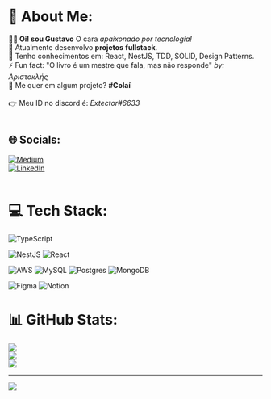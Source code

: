 # 💫 About Me:
__🙋‍♂️ Oi! sou Gustavo__ O cara _apaixonado por tecnologia!_<br>
🔭 Atualmente desenvolvo __projetos__ __fullstack__.<br>
💪 Tenho conhecimentos em: React, NestJS, TDD, SOLID, Design Patterns.<br>
⚡ Fun fact: "O livro é um mestre que fala, mas não responde" _by: Αριστοκλής_<br>
👯 Me quer em algum projeto? __#Colaí__<br><br>
👉 Meu ID no discord é: _Extector#6633_<br><br>

## 🌐 Socials:
[![Medium](https://img.shields.io/badge/Medium-12100E?logo=medium&logoColor=white)](https://medium.com/@Extector)<br> 
[![LinkedIn](https://img.shields.io/badge/linkedin-%230077B5.svg?style=for-the-badge&logo=linkedin&logoColor=white)](https://www.linkedin.com/in/luisgcti/)<br><br>

# 💻 Tech Stack:
![TypeScript](https://img.shields.io/badge/typescript-%23007ACC.svg?style=for-the-badge&logo=typescript&logoColor=white)

![NestJS](https://img.shields.io/badge/nestjs-%23E0234E.svg?style=for-the-badge&logo=nestjs&logoColor=white)
![React](https://img.shields.io/badge/react-%2320232a.svg?style=for-the-badge&logo=react&logoColor=%2361DAFB)


![AWS](https://img.shields.io/badge/AWS-%23FF9900.svg?style=for-the-badge&logo=amazon-aws&logoColor=white) 
![MySQL](https://img.shields.io/badge/mysql-%2300f.svg?style=for-the-badge&logo=mysql&logoColor=white) 
![Postgres](https://img.shields.io/badge/postgres-%23316192.svg?style=for-the-badge&logo=postgresql&logoColor=white)
![MongoDB](https://img.shields.io/badge/MongoDB-%234ea94b.svg?style=for-the-badge&logo=mongodb&logoColor=white) 

![Figma](https://img.shields.io/badge/figma-%23F24E1E.svg?style=for-the-badge&logo=figma&logoColor=white) 
![Notion](https://img.shields.io/badge/Notion-%23000000.svg?style=for-the-badge&logo=notion&logoColor=white) 

# 📊 GitHub Stats:
![](https://github-readme-stats.vercel.app/api?username=Extector&theme=react&hide_border=false&include_all_commits=true&count_private=false)<br/>
![](https://github-readme-streak-stats.herokuapp.com/?user=Extector&theme=react&hide_border=false)<br/>
![](https://github-readme-stats.vercel.app/api/top-langs/?username=Extector&theme=react&hide_border=false&include_all_commits=true&count_private=false&layout=compact)

---
[![](https://visitcount.itsvg.in/api?id=Extector&icon=8&color=0)](https://visitcount.itsvg.in)
